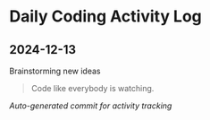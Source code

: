 # Daily Coding Activity Log

## 2024-12-13

Brainstorming new ideas

> Code like everybody is watching.

*Auto-generated commit for activity tracking*
